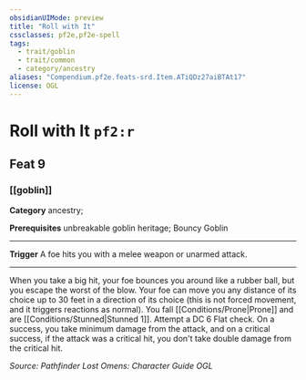 ```yaml
---
obsidianUIMode: preview
title: "Roll with It"
cssclasses: pf2e,pf2e-spell
tags:
  - trait/goblin
  - trait/common
  - category/ancestry
aliases: "Compendium.pf2e.feats-srd.Item.ATiQDz27aiBTAt17"
license: OGL
---
```

# Roll with It `pf2:r`
## Feat 9
### [[goblin]]

**Category** ancestry; 



**Prerequisites** unbreakable goblin heritage; Bouncy Goblin
* * *
**Trigger** A foe hits you with a melee weapon or unarmed attack.

* * *

When you take a big hit, your foe bounces you around like a rubber ball, but you escape the worst of the blow. Your foe can move you any distance of its choice up to 30 feet in a direction of its choice (this is not forced movement, and it triggers reactions as normal). You fall [[Conditions/Prone|Prone]] and are [[Conditions/Stunned|Stunned 1]]. Attempt a DC 6 Flat check. On a success, you take minimum damage from the attack, and on a critical success, if the attack was a critical hit, you don't take double damage from the critical hit.

*Source: Pathfinder Lost Omens: Character Guide*
*OGL*